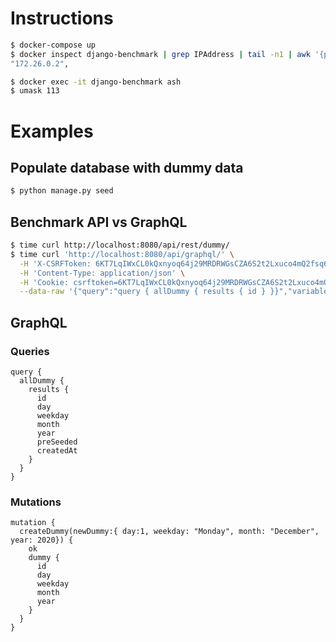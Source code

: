 # Instructions

```bash
$ docker-compose up
$ docker inspect django-benchmark | grep IPAddress | tail -n1 | awk '{print $2}'
"172.26.0.2",

$ docker exec -it django-benchmark ash
$ umask 113
```

# Examples

## Populate database with dummy data

```bash
$ python manage.py seed
```

## Benchmark API vs GraphQL

```bash
$ time curl http://localhost:8080/api/rest/dummy/
$ time curl 'http://localhost:8080/api/graphql/' \
  -H 'X-CSRFToken: 6KT7LqIWxCL0kQxnyoq64j29MRDRWGsCZA6S2t2Lxuco4mQ2fsq6xE5HQESdKQIC' \
  -H 'Content-Type: application/json' \
  -H 'Cookie: csrftoken=6KT7LqIWxCL0kQxnyoq64j29MRDRWGsCZA6S2t2Lxuco4mQ2fsq6xE5HQESdKQIC' \
  --data-raw '{"query":"query { allDummy { results { id } }}","variables":null}'
```

## GraphQL

### Queries
```
query {
  allDummy {
    results {
      id
      day
      weekday
      month
      year
      preSeeded
      createdAt
    }
  }
}
```


### Mutations

```
mutation {
  createDummy(newDummy:{ day:1, weekday: "Monday", month: "December", year: 2020}) {
    ok
    dummy {
      id
      day
      weekday
      month
      year
    }
  }
}
```